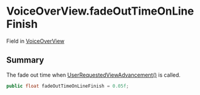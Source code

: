 # VoiceOverView.fadeOutTimeOnLineFinish

Field in [VoiceOverView](api/csharp/yarn.unity.voiceoverview.md)

## Summary


The fade out time when  <a href="yarn.unity.voiceoverview.userrequestedviewadvancement.md">UserRequestedViewAdvancement()</a>  is
called.


```csharp
public float fadeOutTimeOnLineFinish = 0.05f;
```

